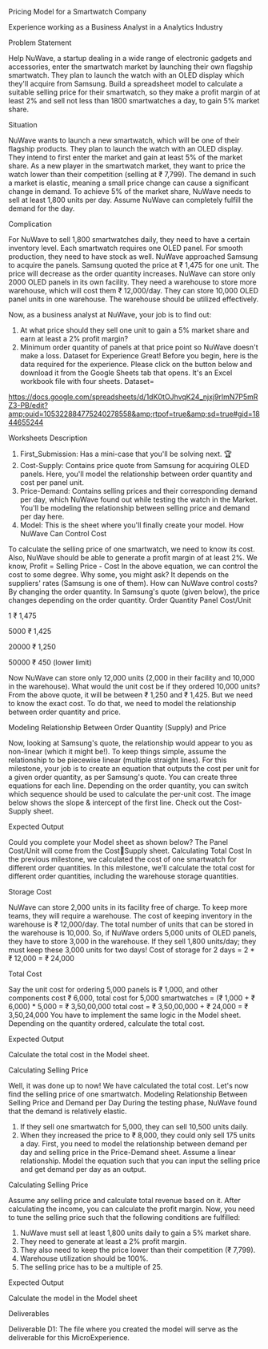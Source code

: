Pricing Model for a Smartwatch Company

Experience working as a Business Analyst in a Analytics Industry

Problem Statement

Help NuWave, a startup dealing in a wide range of electronic gadgets and accessories, enter the 
smartwatch market by launching their own flagship smartwatch. 
They plan to launch the watch with an OLED display which they'll acquire from Samsung.
Build a spreadsheet model to calculate a suitable selling price for their smartwatch, so they make a 
profit margin of at least 2% and sell not less than 1800 smartwatches a day, to gain 5% market 
share.

Situation

NuWave wants to launch a new smartwatch, which will be one of their flagship products. They 
plan to launch the watch with an OLED display.
They intend to first enter the market and gain at least 5% of the market share.
As a new player in the smartwatch market, they want to price the watch lower than their 
competition (selling at ₹ 7,799).
The demand in such a market is elastic, meaning a small price change can cause a significant 
change in demand.
To achieve 5% of the market share, NuWave needs to sell at least 1,800 units per day. Assume 
NuWave can completely fulfill the demand for the day.

Complication

For NuWave to sell 1,800 smartwatches daily, they need to have a certain inventory level.
Each smartwatch requires one OLED panel. For smooth production, they need to have stock as 
well.
NuWave approached Samsung to acquire the panels. Samsung quoted the price at ₹ 1,475 for
one unit. The price will decrease as the order quantity increases.
NuWave can store only 2000 OLED panels in its own facility. They need a warehouse to store more
warehouse, which will cost them ₹ 12,000/day. They can store 10,000 OLED panel units in one
warehouse.
The warehouse should be utilized effectively.


Now, as a business analyst at NuWave, your job is to find out:

1. At what price should they sell one unit to gain a 5% market share and earn at least 
a 2% profit margin?
2. Minimum order quantity of panels at that price point so NuWave doesn't make a loss.
Dataset for Experience
Great! Before you begin, here is the data required for the experience. Please click on the button 
below and download it from the Google Sheets tab that opens.
It's an Excel workbook file with four sheets.
Dataset=

https://docs.google.com/spreadsheets/d/1dK0tOJhvqK24_njxj9rImN7P5mRZ3-PB/edit?amp;ouid=105322884775240278558&amp;rtpof=true&amp;sd=true#gid=1844655244

Worksheets Description

1. First_Submission: Has a mini-case that you'll be solving next. 🏆
2. Cost-Supply: Contains price quote from Samsung for acquiring OLED panels. Here, 
you'll model the relationship between order quantity and cost per panel unit.
3. Price-Demand: Contains selling prices and their corresponding demand per day, which 
NuWave found out while testing the watch in the Market. You'll be modeling the 
relationship between selling price and demand per day here.
4. Model: This is the sheet where you'll finally create your model.
How NuWave Can Control Cost


To calculate the selling price of one smartwatch, we need to know its cost. Also, NuWave should 
be able to generate a profit margin of at least 2%. We know,
Profit = Selling Price - Cost
In the above equation, we can control the cost to some degree.
Why some, you might ask? It depends on the suppliers' rates (Samsung is one of them).
How can NuWave control costs? By changing the order quantity.
In Samsung's quote (given below), the price changes depending on the order quantity.
Order Quantity Panel Cost/Unit

1                   ₹ 1,475

5000                ₹ 1,425

20000               ₹ 1,250

50000               ₹ 450 (lower limit)

Now NuWave can store only 12,000 units (2,000 in their facility and 10,000 in the warehouse).
What would the unit cost be if they ordered 10,000 units? From the above quote, it will 
be between ₹ 1,250 and ₹ 1,425.
But we need to know the exact cost. To do that, we need to model the relationship between order 
quantity and price.

Modeling Relationship Between Order Quantity (Supply) and Price

Now, looking at Samsung's quote, the relationship would appear to you as non-linear (which it 
might be!).
To keep things simple, assume the relationship to be piecewise linear (multiple straight lines).
For this milestone, your job is to create an equation that outputs the cost per unit for a given
order quantity, as per Samsung's quote.
You can create three equations for each line. Depending on the order quantity, you can switch 
which sequence should be used to calculate the per-unit cost. The image below shows the slope & 
intercept of the first line.
Check out the Cost-Supply sheet.

Expected Output

Could you complete your Model sheet as shown below? The Panel Cost/Unit will come from the CostSupply sheet.
Calculating Total Cost
In the previous milestone, we calculated the cost of one smartwatch for different order quantities.
In this milestone, we'll calculate the total cost for different order quantities, including the warehouse storage
quantities.

Storage Cost

NuWave can store 2,000 units in its facility free of charge. To keep more teams, they will 
require a warehouse.
The cost of keeping inventory in the warehouse is ₹ 12,000/day. The total number of units that can 
be stored in the warehouse is 10,000.
So, if NuWave orders 5,000 units of OLED panels, they have to store 3,000 in the warehouse. If 
they sell 1,800 units/day; they must keep these 3,000 units for two days!
Cost of storage for 2 days = 2 * ₹ 12,000 = ₹ 24,000

Total Cost

Say the unit cost for ordering 5,000 panels is ₹ 1,000, and other components cost ₹ 6,000,
total cost for 5,000 smartwatches = (₹ 1,000 + ₹ 6,000) * 5,000 = ₹ 3,50,00,000
total cost = ₹ 3,50,00,000 + ₹ 24,000 = ₹ 3,50,24,000
You have to implement the same logic in the Model sheet. Depending on the quantity ordered, 
calculate the total cost.

Expected Output

Calculate the total cost in the Model sheet.

Calculating Selling Price

Well, it was done up to now! We have calculated the total cost.
Let's now find the selling price of one smartwatch.
Modeling Relationship Between Selling Price and Demand per Day
During the testing phase, NuWave found that the demand is relatively elastic.
1. If they sell one smartwatch for 5,000, they can sell 10,500 units daily.
2. When they increased the price to ₹ 8,000, they could only sell 175 units a day.
First, you need to model the relationship between demand per day and selling price 
in the Price-Demand sheet. Assume a linear relationship.
Model the equation such that you can input the selling price and get demand per day as an output.

Calculating Selling Price

Assume any selling price and calculate total revenue based on it. After calculating the income, 
you can calculate the profit margin.
Now, you need to tune the selling price such that the following conditions are fulfilled:
1. NuWave must sell at least 1,800 units daily to gain a 5% market share.
2. They need to generate at least a 2% profit margin.
3. They also need to keep the price lower than their competition (₹ 7,799).
4. Warehouse utilization should be 100%.
5. The selling price has to be a multiple of 25.

Expected Output

Calculate the model in the Model sheet

Deliverables

Deliverable D1: The file where you created the model will serve as the deliverable for this 
MicroExperience.
